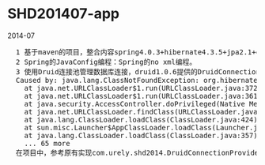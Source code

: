 SHD201407-app
=============

2014-07 
<pre>
  1 基于maven的项目，整合内容spring4.0.3+hibernate4.3.5+jpa2.1+druid1.0.6+JDK8编写
  2 Spring的JavaConfig编程：Spring的no xml编程。
  3 使用Druid连接池管理数据库连接，druid1.0.6提供的DruidConnectionProvider不适用Hibernate4.3,抛出下面的异常：
  Caused by: java.lang.ClassNotFoundException: org.hibernate.service.jdbc.connections.spi.ConnectionProvider
  	at java.net.URLClassLoader$1.run(URLClassLoader.java:372)
  	at java.net.URLClassLoader$1.run(URLClassLoader.java:361)
  	at java.security.AccessController.doPrivileged(Native Method)
  	at java.net.URLClassLoader.findClass(URLClassLoader.java:360)
  	at java.lang.ClassLoader.loadClass(ClassLoader.java:424)
  	at sun.misc.Launcher$AppClassLoader.loadClass(Launcher.java:308)
  	at java.lang.ClassLoader.loadClass(ClassLoader.java:357)
  	... 65 more
  在项目中，参考原有实现com.urely.shd2014.DruidConnectionProvider，就可以继续使用。
</pre>

